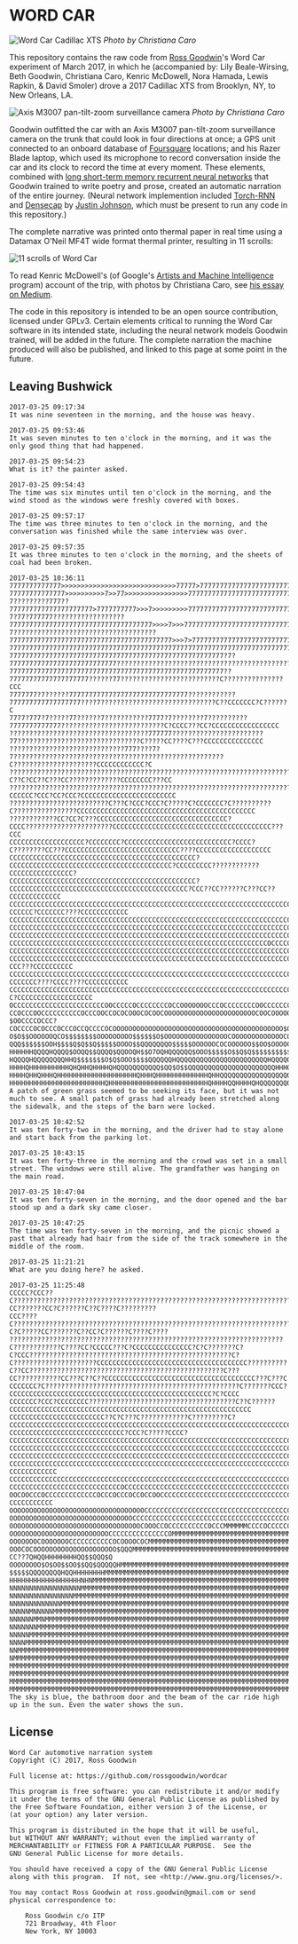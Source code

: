 # WORD CAR

![Word Car Cadillac XTS](http://i.imgur.com/dgG3hXP.jpg "Word Car | Photo by Christiana Caro")
*Photo by Christiana Caro*

This repository contains the raw code from [Ross Goodwin](http://rossgoodwin.com)'s Word Car experiment of March 2017, in which he (accompanied by: Lily Beale-Wirsing, Beth Goodwin, Christiana Caro, Kenric McDowell, Nora Hamada, Lewis Rapkin, & David Smoler) drove a 2017 Cadillac XTS from Brooklyn, NY, to New Orleans, LA.

![Axis M3007 pan-tilt-zoom surveillance camera](http://i.imgur.com/2hmUG9C.jpg "Axis M3007 | Photo by Christiana Caro")
*Photo by Christiana Caro*

Goodwin outfitted the car with an Axis M3007 pan-tilt-zoom surveillance camera on the trunk that could look in four directions at once; a GPS unit connected to an onboard database of [Foursquare](https://foursquare.com) locations; and his Razer Blade laptop, which used its microphone to record conversation inside the car and its clock to record the time at every moment. These elements, combined with [long short-term memory recurrent neural networks](https://en.wikipedia.org/wiki/Long_short-term_memory) that Goodwin trained to write poetry and prose, created an automatic narration of the entire journey. (Neural network implemention included [Torch-RNN](https://github.com/jcjohnson/torch-rnn) and [Densecap](https://github.com/jcjohnson/densecap) by [Justin Johnson](https://github.com/jcjohnson/), which must be present to run any code in this repository.)

The complete narrative was printed onto thermal paper in real time using a Datamax O'Neil MF4T wide format thermal printer, resulting in 11 scrolls:

![11 scrolls of Word Car](https://i.imgur.com/LpNF8Ul.jpg "11 scrolls of Word Car")

To read Kenric McDowell's (of Google's [Artists and Machine Intelligence](http://ami.withgoogle.com) program) account of the trip, with photos by Christiana Caro, see [his essay on Medium](https://medium.com/artists-and-machine-intelligence/ai-poetry-hits-the-road-eb685dfc1544).

The code in this repository is intended to be an open source contribution, licensed under GPLv3. Certain elements critical to running the Word Car software in its intended state, including the neural network models Goodwin trained, will be added in the future. The complete narration the machine produced will also be published, and linked to this page at some point in the future.

## Leaving Bushwick

    2017-03-25 09:17:34
    It was nine seventeen in the morning, and the house was heavy.

    2017-03-25 09:53:46
    It was seven minutes to ten o'clock in the morning, and it was the only good thing that had happened.

    2017-03-25 09:54:23
    What is it? the painter asked.

    2017-03-25 09:54:43
    The time was six minutes until ten o'clock in the morning, and the wind stood as the windows were freshly covered with boxes.

    2017-03-25 09:57:17
    The time was three minutes to ten o'clock in the morning, and the conversation was finished while the same interview was over.

    2017-03-25 09:57:35
    It was three minutes to ten o'clock in the morning, and the sheets of coal had been broken.

    2017-03-25 10:36:11
    7777777777777>>>>>>>>>>>>>>>>>>>>>>>>>>>>>77777>77777777777777777777777777777777777777777777777777777777777777777777777777777777
    77777777777777>>>>>>>>>>7>>77>>>>>>>>>>>>>>>>7777777777777777777777777777777777777777777777777777777777777777777?7?????????777??
    777777777777777777777>7777777777>>>7>>>>>>>>>777777777777777777777777777777777777777777777777777???7?77?777777??????????????????
    777777777777777777777777777777777777>>>>7>>>7777777777777777777777777777777777777777777777?7????????????????????????????????????
    77777777777777777777777777777777777777777>>>7>777777777777777777777777777777777777777777????????????????????????????????????????
    7777777777777777777777777777777777777777777777777777777777777777777777777777777777777777????????????????????????????????????????
    777777777777777777777777777777777777777777777777777777?7?777777777777777777777777777????????????????????????????????????????????
    777777777777777777777777777777777777777777777777777777??77777777777777777777??????77?????????????????????????C???????????????CCC
    7777777?7??????777777777777777777777777777777????????????777777777777777777????7?????????????????????????????C??CCCCCCC?C??????C
    7777?777?7?????77??????7???????????7777?7????????7??????????7777777777777??????????????????????????C?CCCC???CC?CCCCCCCCCCCCCCCCC
    ???????????????????????????????????777777???????????????????????77???????????????????????????????C?????CC????C???CCCCCCCCCCCCCCC
    ?????????????????????????????777????7?7?????????????????????????????????????????????????????C?????????????????????CCCCCCCCCCCC?C
    ???????????????????????????????????????????????????????????????????????????????????????C??C?CC??C???CC?????????????CCCCCCCC???CC
    ??????????????????????????????????????????????????????????????????????????????????????CCCCCC?CCC?CC?CCC?CCCCCCCCCCCCCCCCCCCCCCCC
    ?????????????????????????C???C?CCC?CCC?C?????C?CCCCCCC?C??????????C????????????????CCCCCCCCCCCCCCCCCCCCCCCCCCCCCCCCCCCCCCCCCCCCC
    ????????????CC?CC?C???CCCCCCCCCCCCCCCCCCCCCCCCCCCCCCCCC?CCCC??????????????????????CCCCCCCCCCCCCCCCCCCCCCCCCCCCCCCCCCCCCCCC???CCC
    CCCCCCCCCCCCCCCCCCC?CCCCCCCC?CCCCCCCCCCCCCCCCCCCCCCCCCCC?CCCC?C????????CC???CCCCCCCCCCCCCCCCCCCCCCCCCCCCC????CCCCCCCCCCCCCCCCCCC
    CCCCCCCCCCCCCCCCCCCCCCCCCCCCCCCCCCCCCCCCCCCCCCC?CCCCCCCCCCCCCCCCCCCCCCCCCCCCCCCCCCCCCCCCC?CCCCCCCCC????????????CCCCCCCCCCCCCCCC?
    CCCCCCCCCCCCCCCCCCCCCCCCCCCCCCCCCCCCCCCCCCCCCCC?CCCCCCCCCCCCCCCCCCCCCCCCCCCCCCCCCCCCCCCCCCCCC?CCC??CC??????C???CC??CCCCCCCCCCCCC
    CCCCCCCCCCCCCCCCCCCCCCCCCCCCCCCCCCCCCCCCCCCCCCCCCCCCCCCCCCCCCCCCCCCCCCCCCCCCCCCCCCCCCCCCCCCCCCCCC?CCCCCC?CCCCCCC????CCCCCCCCCCCC
    CCCCCCCCCCCCCCCCCCCCCCCCCCCCCCCCCCCCCCCCCCCCCCCCCCCCCCCCCCCCCCCCCCCCCCCCCCCCCCCCCCCCCCCCCCCCCCCCCCCCCCCCCCCCCCCCCCCCCCCCCCCCCCCC
    CCCCCCCCCCCCCCCCCCCCCCCCCCCCCCCCCCCCCCCCCCCCCCCCCCCCCCCCCCCCCCCCCCCCCCCCCCCCCCCCCCCCCCCCCCCCCCCCCCCCCCCCCCCCCCCCCCCCCCCCCCCCCCCC
    CCCCCCCCCCCCCCCCCCCCCCCCCCCCCCCCCCCCCCCCCCCCCCCCCCCCCCCCCCCCCCCCCCCCCCCCCCCCCCCCCCCCCCCCCCCCCCCCCCCCCCCCCCCCCCCCCCCCCCCCCCCCCCCC
    CCCCCCCCCCCCCCCCCCCCCCCCCCCCCCCCCCCCCCCCCCCCCCCCCCCCCCCCCCCCCCCCCOCCCCCCCCCCCCCCCCCCCCCCCCCCCCCCCCCCCCCCCCCCCCCCCCCCCCCCCCCCCCCC
    CCCCCCCCCCCCCCCCCCCCCCCCCCCCCCCCCCCCCCCCCCCCCCCCCCCCCCCCCCCCCCCCCCCCCCCCCCCCCCCCCCCCCCCCCCCCCCCCCCCCCCCCCCCCCCCCCCCCCCCCCCCCCCCC
    CCCCCCCCCCCCCCCCCCCCCCCCCCCCCCCCCCCCCCCCCCCCCCCCCCCCCCCCCCCCCCCCCCCCCCCCCCCCCCCCCCCCCCCCCCCCCCCCCCCCCCCCCCC?????CCC???CCCCCCCCCC
    CCCCCCCCCCCCCCCCCCCCCCCCCCCCCCCCCCCCCCCCCCCCCCCCCCCCCCCCCCCCCCCCCCCCCCCCCCCCCCCCCCCCCCCCCCCCCCC???CCCCCCC????CCCC????CCCCCCCCCCC
    CCCCCCCCCCCCCCCCCCCCCCCCCCCCCCCCCCCCCCCCCCCCCCCCCCCCCCCCCCCCCCCCCCCCCCCCCCCCCCCCCCCCCCCCCCCCCCCCCCCCCCCCCC?C?CCCCCCCCCCCCCCCCCCC
    OCCCCCCCCCCCCCCCCCCCCCCCOOCCCCCOCCCCCCCCOCCOOOOOOOCCCOCCCCCCCCOOCCCCCCCCCCCCCCCCCCCCCCCCCCOCCCCCCCCCCCCCCCCCCCCCCCCCCCCCCCCCCCCC
    CCOCCCOOCCCCCCCCCCOCCCOOCCOCOCOOOCOCOOCOOOOOOOOOOOOOOOOOOOOOOOCOOCOOOOOOOOOCCOCCCCCCCCCOOOCCCCCCCCCCCCCCCCCCCCCCCCCCOOOOCCCOCOCC
    $OOCCCCOCCC?COCCCCOCOCCCOCCCOCCQCCCCOCOOOOOOOOOOOOOOOOOOOOOOOOOOOOOOOOOOOOOOOOOOO$OOOOOOOOOCOOOOOOOOOOOOOOOOOOOOOOOOOOOOOOOOOOOO
    O$O$$OOOOOOQCO$$$$$$$$OOOOOOOOO$$$$$$O$OOOOOOOOOOOOOOOOCOOOOOOOOOOOOOCOOOOCCCOCCC$OOOOOOOOCCCOOOOOOOOOOOCCCCCCCCCCCCCCCCCOCCCCOC
    QQQ$$$$$$OOH$$$$Q$Q$$Q$$$$$OOOO$$QQQQQQQO$$$$$OOOOOOCOCOOOOOO$$OO$OOOOCOOOOOOOCOOOOOOOOOOO$O$OOO$OOOOOCCCCCCCCCCCCCCCCOCCCCCCCCC
    HHHHHHQQQQHQQQQ$OOQQ$$QQQQ$QQOOQH$$O7OQHQQQQQQ$OOO$$$$$O$$Q$Q$$$$$$$$$$$$O$$$OOOQCOOOOCCOCOOOOOOCOOOOOOOCCCCCOOOCCOOOOOOOOOOOOCC
    HQQQQHQQQQQQQQHHQ$$$$$$$O$Q$OOO$$$$QQQQQQHQQQQQQQQQQQQQQQQQQQQQQQHQQQQQQQQ$O$$QQQ$$OOOOO$$OOO$OOO$CO$OOOOOOOCCCOCOOCOOCCOCCOCOOC
    HHHHQHHHHHHHHHHQHQHHQHHHHQHQQQQQQQQQQQ$QQ$O$$QQQQQQQQQQQQQQQQQQQQQQHHHQQQQQQQQQQQQQQ$$$$$QQQQQ$Q$QQQHQQOOOOOOCOOOCOOOO$$O$$OOO$O
    HHHHQHHQHHHQHHHHHHHHHHHHHHHHHHHHQHHHQHHHHHHHHHHHHHQHHQQQQQQQQQQQQQQQQQQQQQQQQQQQQQQQQQQ$$QQQQQQQQQQQQQQ$QQ$QQ$$$$$$$$O$$$QQQQQQQ
    HHHHHHHHHHHHHHHHHHHHHHHHQHHHHHHHHHHHHHHHHHHHHHHHHHQHHHHQQHHHHQHQQQQQQQQHHHHHHHHHHHHQQQQQQQQQQQQQQQQQQQQQQQQQQQQQQQQO$QQHQQQHQQHH
    A patch of green grass seemed to be seeking its face, but it was not much to see. A small patch of grass had already been stretched along the sidewalk, and the steps of the barn were locked.

    2017-03-25 10:42:52
    It was ten forty-two in the morning, and the driver had to stay alone and start back from the parking lot.

    2017-03-25 10:43:15
    It was ten forty-three in the morning and the crowd was set in a small street. The windows were still alive. The grandfather was hanging on the main road.

    2017-03-25 10:47:04
    It was ten forty-seven in the morning, and the door opened and the bar stood up and a dark sky came closer.

    2017-03-25 10:47:25
    The time was ten forty-seven in the morning, and the picnic showed a past that already had hair from the side of the track somewhere in the middle of the room.

    2017-03-25 11:21:21
    What are you doing here? he asked.

    2017-03-25 11:25:48
    CCCCC?CCC??C???????????????????????????????????????????????????????????????????????????????CC???????CC?C??????C??C????C?????????
    CCC????C????????????????????????????????????????????????????????????????????????????????C?C?????CC???????C??CC?C??????C????C????
    ?????????????????????????????????????????????????????????????????????C????????????C????CC?CCCCC???C?CCCCCCCCCCCCCCC?C?C???????C?
    C?CCC???????????????????????????????????????????????????C?C?????????????????????CCCCCCCCCCCCCCCCCCCCCCCCCCCCCCCCCCCCCC??????????
    C??CC?????????????????????????????????????????????????C???CC???????????CC???C??C??CCCCCCCCCCCCCCCCCCCCCCCCCCCCCCCCCCCCCC???C???C
    CCCCCCC?C?????????????????????????????????????????????????C???????CCC?CCCCCCCCCCCCCCCCCCCCCCCCCCCCCCCCCCCCCCCCCCCCCCCCCCC?C?CCCC
    CCCCCCC?CCC?CCCCCCCC?????????????????????????????????????C??C??????CCCCCCCCCCCCCCCCCCCCCCCCCCCCCCCCCCCCCCCCCCCCCCCCCCCCCCCCCCCCC
    CCCCCCCCCCCCCCCCCCCCCCCC??C?C???C????????????C?????????C?CCCCCCCCCCCCCCCCCCCCCCCCCCCCCCCCCCCCCCCCCCCCCCCCCCCCCCCCCCCCCCCCCCCCCCC
    CCCCCCCCCCCCCCCCCCCCCCCCCCCCC?CCC?C?????CCCC?CCCCCCCCCCCCCCCCCCCCCCCCCCCCCCCCCCCCCCCCCCCCCCCCCCCCCCCCCCCCCCCCCCCCCCCCCCCCCCCCCC?
    CCCCCCCCCCCCCCCCCCCCCCCCCCCCCCCCCCCCCCCCCCCCCCCCCCCCCCCCCCCCCCCCCCCCCCCCCCCCCCCCCCCCCCCCCCCCCCCCCCCCCCCCCCCCCCCCCCCCCCCCCCCCCCCC
    CCCCCCCCCCCCCCCCCCCCCCCCCCCCCCCCCCCCCCCCCCCCCCCCCCCCCCCCCCCCCCCCCCCCCCCCCCCCCCCCCCCCCCCCCCCCCCCCCCCCCCCCCCCCCCCCCCCCCCCCCCCCCCCC
    CCCCCCCCCCCCCCCCCCCCCCCCCCCCCCCCCCCCCCCCCCCCCCCCCCCCCCCCCCCCCCCCCCCCCCCCCCCCCCCCCCCCCCCCCCCCCCCCCCCCCCCCCCCCCCCC$QC?CCCCCCCCCCCC
    CCCCCCCCCCCCCCCCCCCCCCCCCCCCCCCCCCCCCCCCCCCCCCCCCCCCCCCCCCCCCCCCCCCCCCCCCCCCCCCCCCCCCCCCCCCCCCCCCCCCCCCCCCCCCCCCCOOQCCCCCCCCCCCC
    CCCCCCCCCCCCCCCCCCCCCCCCCCCCOCCCCCCCCCCCCCCCCCCCCCCCCCCCCCCCCCCCCCCCCCCCCCCCCCCCCCCCCCCCCCCCCCCCCCCCCCCCCCCCCCCCCCCCOCCCCCCCCCCC
    OOCOOCCCOCCCCCCCCCCCCCOCCCOCCCOCCOCCOOCCCCCCCCCCCCCCCCCCCCCCCCCCCCCCCCCCCCCCCCCCCCCCCCCCCCCCCCCCCCCCCCCCCCCCCCOCCCCC?CCCCCCCCCCC
    OOOOOOOOOOOOOOOOOOOOOOOOOOOOOOOOOOCCCCCCCCCCCCCCCCCCCCCCCCCCCCCCCCCCCCCCCCCCCCCCCCCCOOOCCCCC$CCCCCCCCCCCCCCCCCCCCCCCCOCOCCCOCOCC
    OOOOOOOOOOOOOOOOOOOOOOOOOOOOOOOCCCCCCCCCCCCCCCCCCCCCCCCCCCCCCCCCCCCCCCCCCCCCCCCCCCCCCCCOOOOCCQCCCCCCOCCCCCCCCCCCCCOOOCHO$$Q$$$$$
    OOOOOOOOOOOOOOOOOOOOOOOOOOOOOOOOOCOOOCCOCCCCCCCCCCOCCCMMMMMMCCCCOCCCCCCCCCCCCCCCCCCCCCOO$OOOOCCCCCCCC$CCOOOOCOOOQ$$$$OOOO$QQHHHH
    OOOOOOOOOOOOOOOOOOOOOOOOOCCCCCCCCCCCCCCCOMMMMMMMMMMMMMMMMMMMMMMMMMMMMMMMMM$OOCOOOCOOOOOOO$$OOOOOOOCOQHQQQQQQQQQQQQQQ$$QQ$Q$OQQQQ
    OOOOOOOCOOOOOOOCCCCCCCCCCCOCOOOOCOCMMMMMMMMMMMMMMMMMMMMMMMMMMMMMMMMMMMMMMMMMMMMM$$$$$$OO$OCO$OOO$$QHHHHHHHHHHQ$$$$$OQQQHQHHHQ$QQ
    OOOCOCOOOOOOOOOOOOOOOOOOOOO$QQQMMMMMMMMMMMMMMMMMMMMMMMMMMMMMMMMMMMMMMMMMMMMMMMMMMMMMQQQQQQQQQQQ???????CC??7QHQQHHHHHHHHQQ$$QQQ$Q
    OOOOOOOO$O$OO$$OO$$QQ$QQQQQHMMMMMMMMMMMMMMMMMMMMMMMMMMMMMMMMMMMMMMMMMMMMMMMMMMMMMMMMMMMMQQQQQQQQHHQHHHQ$$$$Q$$QQQQQQQQQQQQQQQQQQ
    $$$$$QQQQQQQQHQQHHHHHHHHMMMMMMMMMMMMMMMMMMMMMMMMMMMMMMMMMMMMMMMMMMMMMMMMMMMMMMMMMMMMMMMMMMMHHHHHHHHHHHHHHHHHHHHHHHHHHHHQHHQQHQHH
    HHHHHHHHHHHHHHHHHHNHNMMMMMMMMMMMMMMMMMMMMMMMMMMMMMMMMMMMMMMMMMMMMMMMMMMMMMMMMMMMMMMMMMMMMMMMMMNNNNHHNNNNHNHHHHHHHHHHHHHHHHHHHHHH
    NNNNNNNNNNNNNNNNNNMMMMMMMMMMMMMMMMMMMMMMMMMMMMMMMMMMMMMMMMMMMMMMMMMMMMMMMMMMMMMMMMMMMMMMMMMMMMMMNNNNNNNNNNNNNNNNNNNNNNNNNNNNNNNN
    NNNNNNNNNNNNNNNNMMMMMMMMMMMMMMMMMMMMMMMMMMMMMMMMMMMMMMMMMMMMMMMMMMMMMMMMMMMMMMMMMMMMMMMMMMMMMMMMMMMNNMNNNNNNNNNNNNNNNNNNNNNNNNNN
    NNNNNNNNNNNNNMMMMMMMMMMMMMMMMMMMMMMMMMMMMMMMMMMMMMMMMMMMMMMMMMMMMMMMMMMMMMMMMMMMMMMMMMMMMMMMMMMMMMMMMNNNNNNMNNNNMNNNMMNNNNNNNNNN
    NNNNNMNNNNNMMMMMMMMMMMMMMMMMMMMMMMMMMMMMMMMMMMMMMMMMMMMMMMMMMMMMMMMMMMMMMMMMMMMMMMMMMMMMMMMMMMMMMMMMMMMNNNNNNMMNMMNMNMMNNNMMMNNN
    NNNNNNMMNMMMMMMMMMMMMMMMMMMMMMMMMMMMMMMMMMMMMMMMMMMMMMMMMMMMMMMMMMMMMMMMMMMMMMMMMMMMMMMMMMMMMMMMMMMMMMMMNNNNNNMMNNNNNNNMNMMMMMNM
    NNNNNNNMMMMMMMMMMMMMMMMMMMMMMMMMMMMMMMMMMMMMMMMMMMMMMMMMMMMMMMMMMMMMMMMMMMMMMMMMMMMMMMMMMMMMMMMMMMMMMMMMMMNNNNNNNNMMNNMNMNMNNMNN
    NNNNNMMMMMMMMMMMMMMMMMMMMMMMMMMMMMMMMMMMMMMMMMMMMMMMMMMMMMMMMMMMMMMMMMMMMMMMMMMMMMMMMMMMMMMMMMMMMMMMMMMMMMMNNNNNNNNNNNNNNNNNMNNN
    NNNNMMMMMMMMMMMMMMMMMMMMMMMMMMMMMMMMMMMMMMMMMMMMMMMMMMMMMMMMMMMMMMMMMMMMMMMMMMMMMMMMMMMMMMMMMMMMMMMMMMMMMMMMMNNNNNNNNNNNNNNNNNNN
    NNMMMMMMMMMMMMMMMMMMMMMMMMMMMMMMMMMMMMMMMMMMMMMMMMMMMMMMMMMMMMMMMMMMMMMMMMMMMMMMMMMMMMMMMMMMMMMMMMMMMMMMMMMMMMNNNNNNNNNNNNNNNNNN
    NMMMMMMMMMMMMMMMMMMMMMMMMMMMMMMMMMMMMMMMMMMMMMMMMMMMMMMMMMMMMMMMMMMMMMMMMMMMMMMMMMMMMMMMMMMMMMMMMMMMMMMMMMMMMMMNNNNNNNNNNNNNNNNN
    MMMMMMMMMMMMMMMMMMMMMMMMMMMMMMMMMMMMMMMMMMMMMMMMMMMMMMMMMMMMMMMMMMMMMMMMMMMMMMMMMMMMMMMMMMMMMMMMMMMMMMMMMMMMMMMMNNNNNNNNNNNNNNNN
    MMMMMMMMMMMMMMMMMMMMMMMMMMMMMMMMMMMMMMMMMMMMMMMMMMMMMMMMMMMMMMMMMMMMMMMMMMMMMMMMMMMMMMMMMMMMMMMMMMMMMMMMMMMMMMMMMNNNNNNNNNNNNNNN
    MMMMMMMMMMMMMMMMMMMMMMMMMMMMMMMMMMMMMMMMMMMMMMMMMMMMMMMMMMMMMMMMMMMMMMMMMMMMMMMMMMMMMMMMMMMMMMMMMMMMMMMMMMMMMMMMMMNNNNNNNNNNNNNN
    MMMMMMMMMMMMMMMMMMMMMMMMMMMMMMMMMMMMMMMMMMMMMMMMMMMMMMMMMMMMMMMMMMMMMMMMMMMMMMMMMMMMMMMMMMMMMMMMMMMMMMMMMMMMMMMMMMMNNNNNNNNNNNNN
    The sky is blue, the bathroom door and the beam of the car ride high up in the sun. Even the water shows the sun.


## License

    Word Car automotive narration system
    Copyright (C) 2017, Ross Goodwin

    Full license at: https://github.com/rossgoodwin/wordcar

    This program is free software: you can redistribute it and/or modify
    it under the terms of the GNU General Public License as published by
    the Free Software Foundation, either version 3 of the License, or
    (at your option) any later version.

    This program is distributed in the hope that it will be useful,
    but WITHOUT ANY WARRANTY; without even the implied warranty of
    MERCHANTABILITY or FITNESS FOR A PARTICULAR PURPOSE.  See the
    GNU General Public License for more details.

    You should have received a copy of the GNU General Public License
    along with this program.  If not, see <http://www.gnu.org/licenses/>.

    You may contact Ross Goodwin at ross.goodwin@gmail.com or send physical correspondence to:

        Ross Goodwin c/o ITP
        721 Broadway, 4th Floor
        New York, NY 10003
